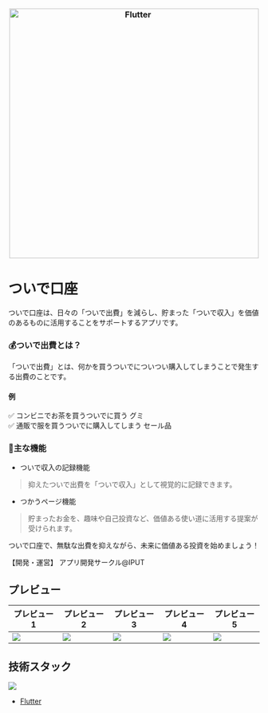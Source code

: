 <a href="https://flutter.dev/">
  <h3 align="center">
    <picture>
      <img height="500" alt="Flutter" src="https://github.com/user-attachments/assets/88d40d4c-1416-4c68-89c3-c42a65a7b669">
  </h3>
</a>

# ついで口座
ついで口座は、日々の「ついで出費」を減らし、貯まった「ついで収入」を価値のあるものに活用することをサポートするアプリです。

### 💰ついで出費とは？

「ついで出費」とは、何かを買うついでについつい購入してしまうことで発生する出費のことです。

#### 例
✅ コンビニでお茶を買うついでに買う グミ  
✅ 通販で服を買うついでに購入してしまう セール品


### 🚀主な機能

- ついで収入の記録機能
> 抑えたついで出費を「ついで収入」として視覚的に記録できます。

- つかうページ機能
> 貯まったお金を、趣味や自己投資など、価値ある使い道に活用する提案が受けられます。


ついで口座で、無駄な出費を抑えながら、未来に価値ある投資を始めましょう！

【開発・運営】
アプリ開発サークル@IPUT

## プレビュー
|プレビュー1|プレビュー2|プレビュー3|プレビュー4|プレビュー5|
|---|---|--|--|--|
|![](https://github.com/user-attachments/assets/54e64639-f07c-41ec-bfaa-3a705d899aa5)|![](https://github.com/user-attachments/assets/53be05cc-ec4e-4c8a-99ef-6ee6d6e0055b)|![](https://github.com/user-attachments/assets/7ce7b9ba-34a7-420f-9f6f-36d6f73cfd44)|![](https://github.com/user-attachments/assets/defcf8b0-1deb-497d-be8f-509eba6d2e9c)|![](https://github.com/user-attachments/assets/150c50f7-099a-4c3f-adaf-a71a4d80fc00)|

## 技術スタック
![](https://img.shields.io/badge/Flutter-02569B?style=for-the-badge&logo=flutter&logoColor=white)
- [Flutter](https://flutter.dev/)

